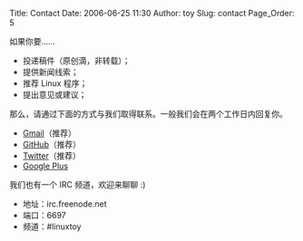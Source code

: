 Title: Contact
Date: 2006-06-25 11:30
Author: toy
Slug: contact
Page_Order: 5

如果你要……

+ 投递稿件（原创滴，非转载）；
+ 提供新闻线索；
+ 推荐 Linux 程序；
+ 提出意见或建议；

那么，请通过下面的方式与我们取得联系。一般我们会在两个工作日内回复你。

+ [Gmail](mailto:xxdlhy@gmail.com)（推荐）
+ [GitHub](https://github.com/LinuxTOY)（推荐）
+ [Twitter](https://twitter.com/linuxtoy)（推荐）
+ [Google Plus](https://plus.google.com/+linuxtoy)

我们也有一个 IRC 频道，欢迎来聊聊 :)

+ 地址：irc.freenode.net
+ 端口：6697
+ 频道：#linuxtoy
